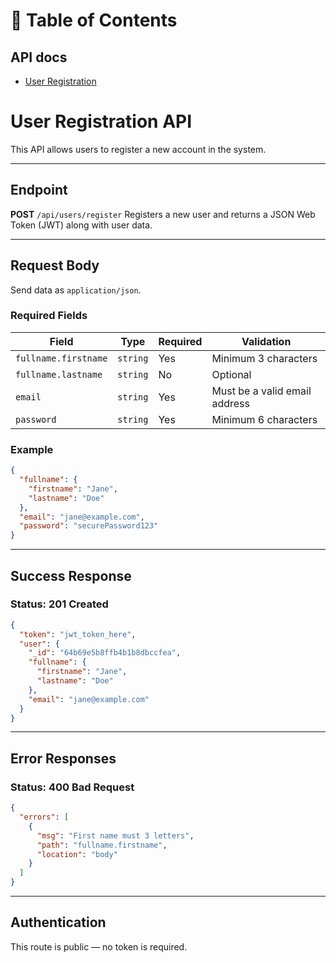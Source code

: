 # 📑 Table of Contents

## API docs
- [User Registration](#Authentication)


#  User Registration API

This API allows users to register a new account in the system.

---

##  Endpoint

**POST** `/api/users/register`
Registers a new user and returns a JSON Web Token (JWT) along with user data.

---

##  Request Body

Send data as `application/json`.

### Required Fields

| Field                | Type     | Required | Validation                    |
| -------------------- | -------- | -------- | ----------------------------- |
| `fullname.firstname` | `string` | Yes      | Minimum 3 characters          |
| `fullname.lastname`  | `string` | No       | Optional                      |
| `email`              | `string` | Yes      | Must be a valid email address |
| `password`           | `string` | Yes      | Minimum 6 characters          |

### Example

```json
{
  "fullname": {
    "firstname": "Jane",
    "lastname": "Doe"
  },
  "email": "jane@example.com",
  "password": "securePassword123"
}
```

---

## Success Response

### Status: 201 Created

```json
{
  "token": "jwt_token_here",
  "user": {
    "_id": "64b69e5b8ffb4b1b8dbccfea",
    "fullname": {
      "firstname": "Jane",
      "lastname": "Doe"
    },
    "email": "jane@example.com"
  }
}
```

---

## Error Responses

### Status: 400 Bad Request

```json
{
  "errors": [
    {
      "msg": "First name must 3 letters",
      "path": "fullname.firstname",
      "location": "body"
    }
  ]
}
```

---

## Authentication

This route is public — no token is required.
